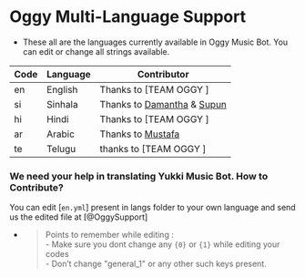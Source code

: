 # Oggy Multi-Language Support

- These all are the languages currently available in Oggy Music Bot. You can edit or change all strings available.

| Code | Language | Contributor |
|-|-------|-------|
| en | English | Thanks to [TEAM OGGY ]
| si | Sinhala  | Thanks to [Damantha](https://t.me/MrItzme) & [Supun](https://t.me/Supunma)
| hi | Hindi  | Thanks to [TEAM OGGY ]
| ar | Arabic | Thanks to [Mustafa](https://t.me/tr_4z)
| te | Telugu |  thanks to [TEAM OGGY ]


### We need your help in translating Yukki Music Bot. How to Contribute?

You can edit [`en.yml`] present in langs folder to your own language and send us the edited file at [@OggySupport]

- > Points to remember while editing : <br> - Make sure you dont change any `{0}` or `{1}` while editing your codes <br> - Don’t change "general_1" or any other such keys present.
